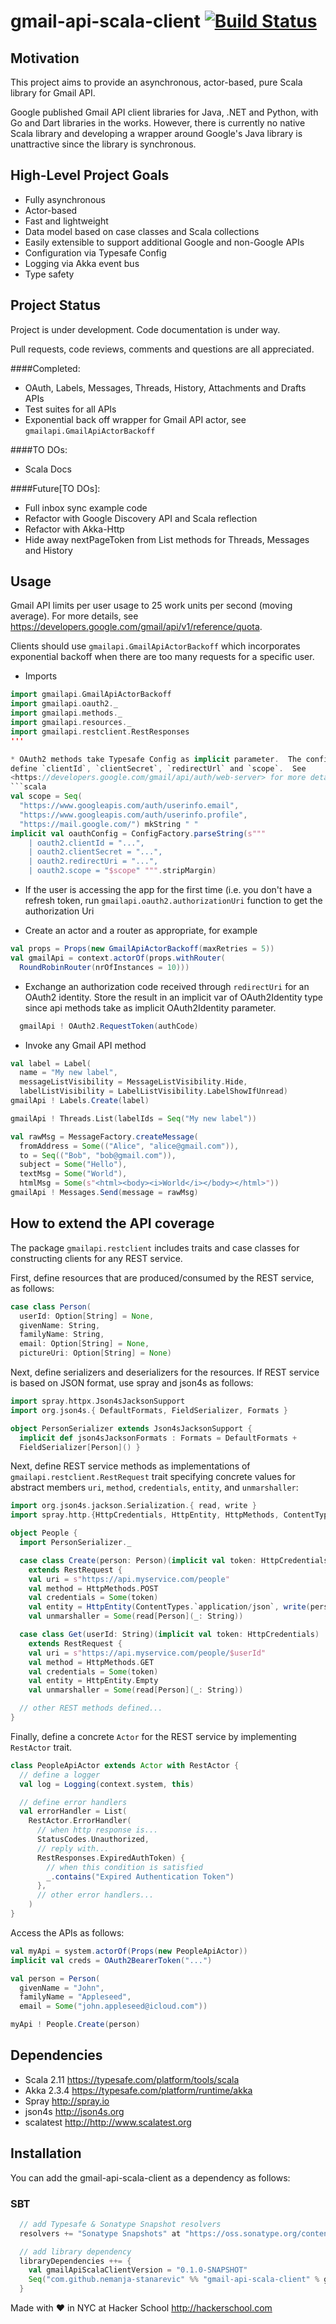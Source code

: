 # gmail-api-scala-client [![Build Status](https://travis-ci.org/nemanja-stanarevic/gmail-api-scala-client.svg?branch=master)](https://travis-ci.org/nemanja-stanarevic/gmail-api-scala-client)

## Motivation
This project aims to provide an asynchronous, actor-based, pure Scala library
for Gmail API.

Google published Gmail API client libraries for Java, .NET and Python, with Go
and Dart libraries in the works. However, there is currently no native Scala
library and developing a wrapper around Google's Java library is unattractive
since the library is synchronous.

## High-Level Project Goals
* Fully asynchronous
* Actor-based
* Fast and lightweight
* Data model based on case classes and Scala collections
* Easily extensible to support additional Google and non-Google APIs
* Configuration via Typesafe Config
* Logging via Akka event bus
* Type safety

## Project Status

Project is under development. Code documentation is under way.

Pull requests, code reviews, comments and questions are all appreciated.

####Completed:
* OAuth, Labels, Messages, Threads, History, Attachments and Drafts APIs
* Test suites for all APIs
* Exponential back off wrapper for Gmail API actor, see `gmailapi.GmailApiActorBackoff`

####TO DOs:
* Scala Docs

####Future[TO DOs]:
* Full inbox sync example code
* Refactor with Google Discovery API and Scala reflection
* Refactor with Akka-Http
* Hide away nextPageToken from List methods for Threads, Messages and History

## Usage
Gmail API limits per user usage to 25 work units per second (moving average). For
more details, see <https://developers.google.com/gmail/api/v1/reference/quota>.

Clients should use `gmailapi.GmailApiActorBackoff` which incorporates exponential 
backoff when there are too many requests for a specific user.

* Imports
```scala
import gmailapi.GmailApiActorBackoff
import gmailapi.oauth2._
import gmailapi.methods._
import gmailapi.resources._
import gmailapi.restclient.RestResponses
'''

* OAuth2 methods take Typesafe Config as implicit parameter.  The config should
define `clientId`, `clientSecret`, `redirectUrl` and `scope`.  See 
<https://developers.google.com/gmail/api/auth/web-server> for more details.
```scala
val scope = Seq(
  "https://www.googleapis.com/auth/userinfo.email",
  "https://www.googleapis.com/auth/userinfo.profile",
  "https://mail.google.com/") mkString " "
implicit val oauthConfig = ConfigFactory.parseString(s"""
    | oauth2.clientId = "...",
    | oauth2.clientSecret = "...",
    | oauth2.redirectUri = "...",
    | oauth2.scope = "$scope" """.stripMargin)
```

* If the user is accessing the app for the first time (i.e. you don't have a 
refresh token, run `gmailapi.oauth2.authorizationUri` function to get the
authorization Uri

* Create an actor and a router as appropriate, for example
```scala
val props = Props(new GmailApiActorBackoff(maxRetries = 5))
val gmailApi = context.actorOf(props.withRouter(
  RoundRobinRouter(nrOfInstances = 10)))
```

* Exchange an authorization code received through `redirectUri` for an OAuth2
identity.  Store the result in an implicit var of OAuth2Identity type since api
methods take as implicit OAuth2Identity parameter.
```scala
  gmailApi ! OAuth2.RequestToken(authCode)
```

* Invoke any Gmail API method
```scala
val label = Label(
  name = "My new label",
  messageListVisibility = MessageListVisibility.Hide,
  labelListVisibility = LabelListVisibility.LabelShowIfUnread)
gmailApi ! Labels.Create(label)

gmailApi ! Threads.List(labelIds = Seq("My new label"))

val rawMsg = MessageFactory.createMessage(
  fromAddress = Some(("Alice", "alice@gmail.com")),
  to = Seq(("Bob", "bob@gmail.com")),
  subject = Some("Hello"),
  textMsg = Some("World"),
  htmlMsg = Some(s"<html><body><i>World</i></body></html>"))
gmailApi ! Messages.Send(message = rawMsg)
```

## How to extend the API coverage

The package `gmailapi.restclient` includes traits and case classes for 
constructing clients for any REST service.

First, define resources that are produced/consumed by the REST service, as follows:

```scala
case class Person(
  userId: Option[String] = None,
  givenName: String,
  familyName: String,
  email: Option[String] = None,
  pictureUri: Option[String] = None)
```

Next, define serializers and deserializers for the resources. If REST
service is based on JSON format, use spray and json4s as follows:

```scala
import spray.httpx.Json4sJacksonSupport
import org.json4s.{ DefaultFormats, FieldSerializer, Formats }

object PersonSerializer extends Json4sJacksonSupport {
  implicit def json4sJacksonFormats : Formats = DefaultFormats +
  FieldSerializer[Person]() }
```

Next, define REST service methods as implementations of
`gmailapi.restclient.RestRequest` trait specifying concrete values for
abstract members `uri`, `method`, `credentials`, `entity`, and `unmarshaller`:

```scala
import org.json4s.jackson.Serialization.{ read, write }
import spray.http.{HttpCredentials, HttpEntity, HttpMethods, ContentTypes}

object People {
  import PersonSerializer._

  case class Create(person: Person)(implicit val token: HttpCredentials)
    extends RestRequest {
    val uri = s"https://api.myservice.com/people"
    val method = HttpMethods.POST
    val credentials = Some(token)
    val entity = HttpEntity(ContentTypes.`application/json`, write(person))
    val unmarshaller = Some(read[Person](_: String))

  case class Get(userId: String)(implicit val token: HttpCredentials)
    extends RestRequest {
    val uri = s"https://api.myservice.com/people/$userId"
    val method = HttpMethods.GET
    val credentials = Some(token)
    val entity = HttpEntity.Empty
    val unmarshaller = Some(read[Person](_: String))

  // other REST methods defined...
}
```

Finally, define a concrete `Actor` for the REST service by implementing 
`RestActor` trait.

```scala
class PeopleApiActor extends Actor with RestActor {
  // define a logger
  val log = Logging(context.system, this)

  // define error handlers
  val errorHandler = List(
    RestActor.ErrorHandler(
      // when http response is...
      StatusCodes.Unauthorized,
      // reply with...
      RestResponses.ExpiredAuthToken) {
        // when this condition is satisfied
        _.contains("Expired Authentication Token")
      },
      // other error handlers...
    )
}
```

Access the APIs as follows:

```scala
val myApi = system.actorOf(Props(new PeopleApiActor))
implicit val creds = OAuth2BearerToken("...")

val person = Person(
  givenName = "John",
  familyName = "Appleseed",
  email = Some("john.appleseed@icloud.com"))

myApi ! People.Create(person)
```

## Dependencies

* Scala 2.11 <https://typesafe.com/platform/tools/scala>
* Akka 2.3.4 <https://typesafe.com/platform/runtime/akka>
* Spray <http://spray.io>
* json4s <http://json4s.org>
* scalatest <http://http://www.scalatest.org>

## Installation

You can add the gmail-api-scala-client as a dependency as follows:

### SBT

```scala
  // add Typesafe & Sonatype Snapshot resolvers
  resolvers += "Sonatype Snapshots" at "https://oss.sonatype.org/content/repositories/snapshots",

  // add library dependency
  libraryDependencies ++= {
    val gmailApiScalaClientVersion = "0.1.0-SNAPSHOT"
    Seq("com.github.nemanja-stanarevic" %% "gmail-api-scala-client" % gmailApiScalaClientVersion)
  }
```

Made with ❤ in NYC at Hacker School <http://hackerschool.com>
